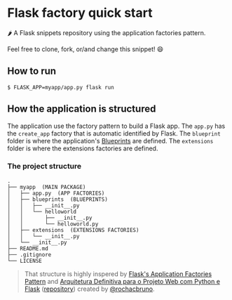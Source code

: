 # Flask factory quick start

🌶️ A Flask snippets repository using the application factories pattern.


Feel free to clone, fork, or/and change this snippet! 😄

## How to run

```
$ FLASK_APP=myapp/app.py flask run
```

## How the application is structured



The application use the factory pattern to build a Flask app. The ```app.py``` has the ```create_app``` factory that is automatic identified by Flask. The ```blueprint``` folder is where the application's [Blueprints](https://flask.palletsprojects.com/en/master/blueprints/#blueprints) are defined. The ```extensions``` folder is where the extensions factories are defined.

### The project structure

```
.
├── myapp  (MAIN PACKAGE)
│   ├── app.py  (APP FACTORIES)
│   ├── blueprints  (BLUEPRINTS)
│   │   ├── __init__.py
│   │   └── helloworld  
│   │       ├── __init__.py
│   │       └── helloworld.py
│   ├── extensions  (EXTENSIONS FACTORIES)
│   │   └── __init__.py
│   └── __init__.py
├── README.md
├── .gitignore
└── LICENSE
```



> That structure is highly inspered by [Flask's Application Factories Pattern](https://flask.palletsprojects.com/en/master/patterns/appfactories/)
and [Arquitetura Definitiva para o Projeto Web com Python e Flask](https://www.youtube.com/watch?v=-qWySnuoaTM) ([repository](https://github.com/codeshow/003-arquitetura-flask)) created by [@rochacbruno](https://github.com/rochacbruno).
